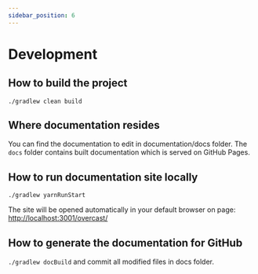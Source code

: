```yaml
---
sidebar_position: 6
---
```


# Development

## How to build the project

`./gradlew clean build`

## Where documentation resides

You can find the documentation to edit in documentation/docs folder. The `docs` folder contains built documentation 
which is served on GitHub Pages.

## How to run documentation site locally

`./gradlew yarnRunStart`

The site will be opened automatically in your default browser on page: [http://localhost:3001/overcast/](http://localhost:3001/overcast/) 

## How to generate the documentation for GitHub

`./gradlew docBuild` and commit all modified files in docs folder.
